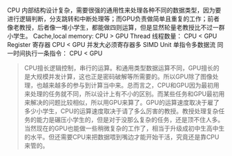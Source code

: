 CPU 内部结构设计复杂，需要很强的通用性来处理各种不同的数据类型，因为要进行逻辑判断，分支跳转和中断处理等；而GPU负责做简单且重复的工作；前者像老教授，后者像一堆小学生，都能做四则运算，但是显然轮量老教授比不过一群小学生。
Cache,local memory:  CPU > GPU
Thread 线程数量： CPU < GPU
Register 寄存器 CPU < GPU 并发大必须寄存器多
SIMD Unit 单指令多数据流 同一时间执行一条指令： CPU < GPU
> CPU擅长逻辑控制，串行的运算。和通用类型数据运算不同，GPU擅长的是大规模并发计算，这也正是密码破解等所需要的。所以GPU除了图像处理，也越来越多的参与到计算当中来。总而言之，CPU和GPU因为最初用来处理的任务就不同，所以设计上有不小的区别。而某些任务和GPU最初用来解决的问题比较相似，所以用GPU来算了。GPU的运算速度取决于雇了多少小学生，CPU的运算速度取决于请了多么厉害的教授。教授处理复杂任务的能力是碾压小学生的，但是对于没那么复杂的任务，还是顶不住人多。当然现在的GPU也能做一些稍微复杂的工作了，相当于升级成初中生高中生的水平。但还需要CPU来把数据喂到嘴边才能开始干活，究竟还是靠CPU来管的。